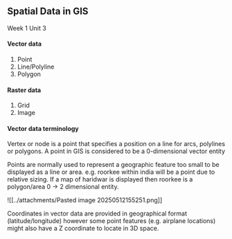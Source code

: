 	
## Spatial Data in GIS
Week 1 Unit 3

#### Vector data
1. Point
2. Line/Polyline
3. Polygon

#### Raster data
1. Grid
2. Image

#### Vector data terminology
Vertex or node is a point that specifies a position on a line for arcs, polylines or polygons. A point in GIS is considered to be a 0-dimensional vector entity

Points are normally used to represent a geographic feature too small to be displayed as a line or area. e.g. roorkee within india will be a point due to relative sizing. If a map of haridwar is displayed then roorkee is a polygon/area 0 -> 2 dimensional entity.

![[../attachments/Pasted image 20250512155251.png]]

Coordinates in vector data are provided in geographical format (latitude/longitude) however some point features (e.g. airplane locations) might also have a Z coordinate to locate in 3D space.
